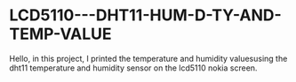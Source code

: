 # LCD5110---DHT11-HUM-D-TY-AND-TEMP-VALUE
Hello, in this project, I printed the temperature and humidity values ​​using the dht11 temperature and humidity sensor on the lcd5110 nokia screen.


